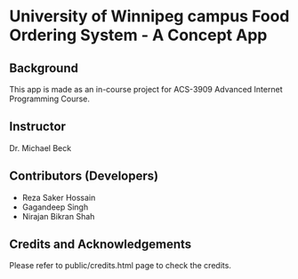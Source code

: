 # University of Winnipeg campus Food Ordering System - A Concept App

## Background
This app is made as an in-course project for ACS-3909 Advanced Internet Programming Course.

## Instructor
Dr. Michael Beck

## Contributors (Developers)
- Reza Saker Hossain
- Gagandeep Singh
- Nirajan Bikran Shah

## Credits and Acknowledgements
Please refer to public/credits.html page to check the credits. 
